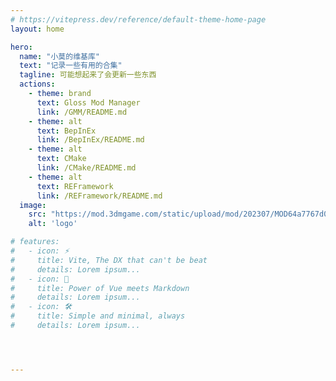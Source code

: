 ```yaml
---
# https://vitepress.dev/reference/default-theme-home-page
layout: home

hero:
  name: "小莫的维基库"
  text: "记录一些有用的合集"
  tagline: 可能想起来了会更新一些东西
  actions:
    - theme: brand
      text: Gloss Mod Manager
      link: /GMM/README.md
    - theme: alt
      text: BepInEx
      link: /BepInEx/README.md
    - theme: alt
      text: CMake
      link: /CMake/README.md
    - theme: alt
      text: REFramework
      link: /REFramework/README.md
  image:
    src: "https://mod.3dmgame.com/static/upload/mod/202307/MOD64a7767d0409f.png@webp"
    alt: 'logo'

# features:
#   - icon: ⚡️
#     title: Vite, The DX that can't be beat
#     details: Lorem ipsum...
#   - icon: 🖖
#     title: Power of Vue meets Markdown
#     details: Lorem ipsum...
#   - icon: 🛠️
#     title: Simple and minimal, always
#     details: Lorem ipsum...




---
```


<style>
:root {
  --vp-home-hero-name-color: transparent;
  --vp-home-hero-name-background: -webkit-linear-gradient(120deg, #bd34fe 30%, #41d1ff);

  --vp-home-hero-image-background-image: linear-gradient(-45deg, #bd34fe 50%, #47caff 50%);
  --vp-home-hero-image-filter: blur(44px);
}

@media (min-width: 640px) {
  :root {
    --vp-home-hero-image-filter: blur(56px);
  }
}

@media (min-width: 960px) {
  :root {
    --vp-home-hero-image-filter: blur(68px);
  }
}
</style>